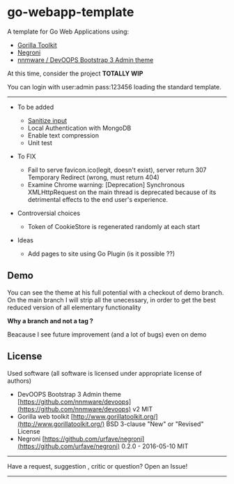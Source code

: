 # go-webapp-template

A template for Go Web Applications using: 
 * [Gorilla Toolkit](http://www.gorillatoolkit.org/)
 * [Negroni](https://github.com/urfave/negroni)
 * [nnmware / DevOOPS Bootstrap 3 Admin theme](https://github.com/nnmware/devoops)

At this time, consider the project **TOTALLY WIP**

You can login with user:admin pass:123456 loading the standard template.

---

- To be added
  - [Sanitize input](https://github.com/kennygrant/sanitize)
  - Local Authentication with MongoDB
  - Enable text compression
  - Unit test

- To FIX
  - Fail to serve favicon.ico(legit, doesn't exist), server return 307 Temporary Redirect (wrong, must return 404)
  - Examine Chrome warning: [Deprecation] Synchronous XMLHttpRequest on the main thread is deprecated because of its detrimental effects to the end user's experience.

- Controversial choices
  - Token of CookieStore is regenerated randomly at each start

- Ideas
  - Add pages to site using Go Plugin (is it possible ??)

## Demo

You can see the theme at his full potential with a checkout of demo branch.
On the main branch I will strip all the unecessary, in order to get the best reduced version of all elementary functionality

**Why a branch and not a tag ?**

Beacause I see future improvement (and a lot of bugs) even on demo


## License

Used software (all software is licensed under appropriate license of authors)
* DevOOPS Bootstrap 3 Admin theme [https://github.com/nnmware/devoops](https://github.com/nnmware/devoops)  v2 MIT
* Gorilla web toolkit [http://www.gorillatoolkit.org/](http://www.gorillatoolkit.org/) BSD 3-clause "New" or "Revised" License
* Negroni [https://github.com/urfave/negroni](https://github.com/urfave/negroni) 0.2.0 - 2016-05-10 MIT 

---

Have a request, suggestion , critic or question? Open an Issue!

---
